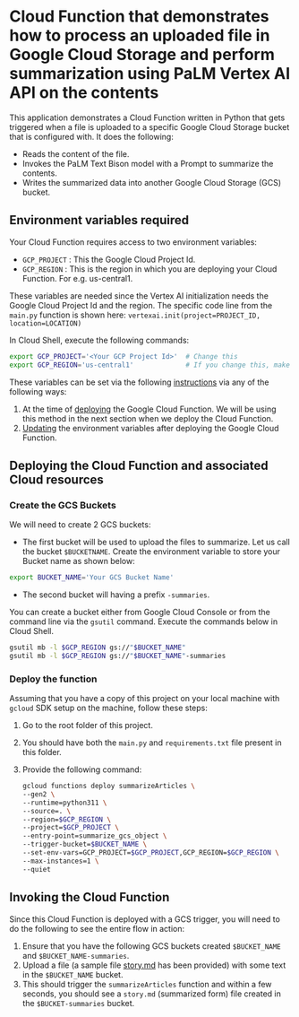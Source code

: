 # Cloud Function that demonstrates how to process an uploaded file in Google Cloud Storage and perform summarization using PaLM Vertex AI API on the contents

This application demonstrates a Cloud Function written in Python that gets triggered when a file is uploaded to a specific Google Cloud Storage bucket that is configured with. It does the following:

- Reads the content of the file.
- Invokes the PaLM Text Bison model with a Prompt to summarize the contents.
- Writes the summarized data into another Google Cloud Storage (GCS) bucket.

## Environment variables required

Your Cloud Function requires access to two environment variables:

- `GCP_PROJECT` : This the Google Cloud Project Id.
- `GCP_REGION` : This is the region in which you are deploying your Cloud Function. For e.g. us-central1.

These variables are needed since the Vertex AI initialization needs the Google Cloud Project Id and the region. The specific code line from the `main.py` function is shown here:
`vertexai.init(project=PROJECT_ID, location=LOCATION)`

In Cloud Shell, execute the following commands:

```bash
export GCP_PROJECT='<Your GCP Project Id>'  # Change this
export GCP_REGION='us-central1'             # If you change this, make sure region is supported by Model Garden. When in doubt, keep this.
```

These variables can be set via the following [instructions](https://cloud.google.com/functions/docs/configuring/env-var) via any of the following ways:

1. At the time of [deploying](https://cloud.google.com/functions/docs/configuring/env-var#setting_runtime_environment_variables) the Google Cloud Function. We will be using this method in the next section when we deploy the Cloud Function.
2. [Updating](https://cloud.google.com/functions/docs/configuring/env-var#updating_runtime_environment_variables) the environment variables after deploying the Google Cloud Function.

## Deploying the Cloud Function and associated Cloud resources

### Create the GCS Buckets

We will need to create 2 GCS buckets:

- The first bucket will be used to upload the files to summarize. Let us call the bucket `$BUCKETNAME`. Create the environment variable to store your Bucket name as shown below:

```bash
export BUCKET_NAME='Your GCS Bucket Name'
```
- The second bucket will having a prefix `-summaries`. 

You can create a bucket either from Google Cloud Console or from the command line via the `gsutil` command. Execute the commands below in Cloud Shell. 

```bash
gsutil mb -l $GCP_REGION gs://"$BUCKET_NAME"
gsutil mb -l $GCP_REGION gs://"$BUCKET_NAME"-summaries
```

### Deploy the function

Assuming that you have a copy of this project on your local machine with `gcloud` SDK setup on the machine, follow these steps:

1. Go to the root folder of this project.
2. You should have both the `main.py` and `requirements.txt` file present in this folder.
3. Provide the following command:

   ```bash
   gcloud functions deploy summarizeArticles \
   --gen2 \
   --runtime=python311 \
   --source=. \
   --region=$GCP_REGION \
   --project=$GCP_PROJECT \
   --entry-point=summarize_gcs_object \
   --trigger-bucket=$BUCKET_NAME \
   --set-env-vars=GCP_PROJECT=$GCP_PROJECT,GCP_REGION=$GCP_REGION \
   --max-instances=1 \
   --quiet
   ```

## Invoking the Cloud Function

Since this Cloud Function is deployed with a GCS trigger, you will need to do the following to see the entire flow in action:

1. Ensure that you have the following GCS buckets created `$BUCKET_NAME` and `$BUCKET_NAME-summaries`.
2. Upload a file (a sample file [story.md](story.md) has been provided) with some text in the `$BUCKET_NAME` bucket.
3. This should trigger the `summarizeArticles` function and within a few seconds, you should see a `story.md` (summarized form) file created in the `$BUCKET-summaries` bucket.
